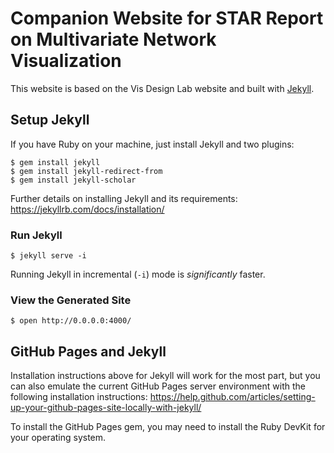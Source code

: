 # Companion Website for STAR Report on Multivariate Network Visualization

This website is based on the Vis Design Lab website and built with
[Jekyll](http://jekyllrb.com).


## Setup Jekyll

If you have Ruby on your machine, just install Jekyll and two plugins:

``` shell
$ gem install jekyll
$ gem install jekyll-redirect-from
$ gem install jekyll-scholar
```

Further details on installing Jekyll and its requirements:
https://jekyllrb.com/docs/installation/


### Run Jekyll

``` shell
$ jekyll serve -i
```

Running Jekyll in incremental (`-i`) mode is _significantly_ faster.


### View the Generated Site

``` shell
$ open http://0.0.0.0:4000/
```

## GitHub Pages and Jekyll

Installation instructions above for Jekyll will work for the most part, but you
can also emulate the current GitHub Pages server environment with the following
installation instructions:
https://help.github.com/articles/setting-up-your-github-pages-site-locally-with-jekyll/


To install the GitHub Pages gem, you may need to install the Ruby DevKit for
your operating system.
